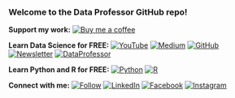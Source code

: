 ### Welcome to the Data Professor GitHub repo!

**Support my work:**
[![Buy me a coffee](https://img.shields.io/badge/Buy%20me%20a%20coffee--yellow.svg?logo=buy-me-a-coffee&logoColor=orange&style=social)](https://www.buymeacoffee.com/dataprofessor)

**Learn Data Science for FREE:**
[![YouTube](https://img.shields.io/youtube/channel/subscribers/UCV8e2g4IWQqK71bbzGDEI4Q?style=social)](http://youtube.com/dataprofessor)
[![Medium](https://img.shields.io/badge/Medium-12100E?style=for-the-badge&logo=medium&logoColor=white&style=social)](https://medium.com/@chanin.nantasenamat)
[![GitHub](https://img.shields.io/badge/GitHub-100000?style=for-the-badge&style=social&logo=github&logoColor=white)](https://github.com/dataprofessor/)
[![Newsletter](https://img.shields.io/badge/Newsletter-3A8EED?style=for-the-badge&style=social&logoColor=white)](http://newsletter.dataprofessor.org/)
[![DataProfessor](https://img.shields.io/badge/Data-Professor-3A8EED?style=for-the-badge&style=social&logoColor=white)](http://dataprofessor.org/)

**Learn Python and R for FREE:**
[![Python](https://img.shields.io/badge/Python-3776AB?style=for-the-badge&style=social&logo=python&logoColor=white)](https://www.youtube.com/playlist?list=PL2WsO1N8GK8vMMPQaux9PZaAXBGV7absc)
[![R](https://img.shields.io/badge/R-276DC3?style=for-the-badge&style=social&logo=r&logoColor=white)](https://www.youtube.com/playlist?list=PL2WsO1N8GK8v9xaNwbR1tiGH9lO4epcjg)

**Connect with me:**
[![Follow](https://img.shields.io/twitter/follow/thedataprof?style=social)](https://www.twitter.com/thedataprof)
[![LinkedIn](https://img.shields.io/badge/LinkedIn-0077B5?style=for-the-badge&style=social&logo=linkedin&logoColor=white)](https://www.linkedin.com/company/dataprofessor/)
[![Facebook](https://img.shields.io/badge/Facebook-1877F2?style=for-the-badge&style=social&logo=facebook&logoColor=white)](http://facebook.com/dataprofessor/)
[![Instagram](https://img.shields.io/badge/Instagram-E4405F?style=for-the-badge&style=social&logo=instagram&logoColor=white)](https://www.instagram.com/data.professor/)

